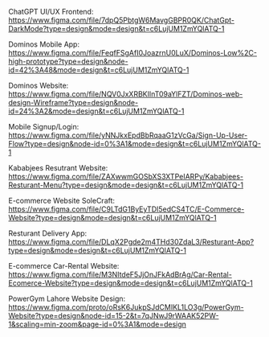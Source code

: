 ChatGPT UI/UX Frontend: https://www.figma.com/file/7dpQ5PbtgW6MavgGBPR0QK/ChatGpt-DarkMode?type=design&mode=design&t=c6LujUM1ZmYQlATQ-1

Dominos Mobile App: https://www.figma.com/file/FeqfFSgAfI0JoazrnU0LuX/Dominos-Low%2C-high-prototype?type=design&node-id=42%3A48&mode=design&t=c6LujUM1ZmYQlATQ-1

Dominos Website: https://www.figma.com/file/NQV0JxXRBKIlnT09aYlFZT/Dominos-web-design-Wireframe?type=design&node-id=24%3A2&mode=design&t=c6LujUM1ZmYQlATQ-1

Mobile Signup/Login: https://www.figma.com/file/yNNJkxEpdBbRqaaG1zVcGa/Sign-Up-User-Flow?type=design&node-id=0%3A1&mode=design&t=c6LujUM1ZmYQlATQ-1

Kababjees Resutrant Website: https://www.figma.com/file/ZAXwwmGOSbXS3XTPeIARPy/Kababjees-Resturant-Menu?type=design&mode=design&t=c6LujUM1ZmYQlATQ-1

E-commerce Website SoleCraft: https://www.figma.com/file/C9LTdG1ByEyTDI5edCS4TC/E-Commerce-Website?type=design&mode=design&t=c6LujUM1ZmYQlATQ-1

Resturant Delivery App: https://www.figma.com/file/DLqX2Pgde2m4THd30ZdaL3/Resturant-App?type=design&mode=design&t=c6LujUM1ZmYQlATQ-1

E-commerce Car-Rental Website: https://www.figma.com/file/M3NItdeF5JjOnJFkAdBrAg/Car-Rental-Ecomerce-Website?type=design&mode=design&t=c6LujUM1ZmYQlATQ-1

PowerGym Lahore Website Design: https://www.figma.com/proto/oRsK6JukpSJdCMIKL1LO3g/PowerGym-Website?type=design&node-id=15-2&t=7qJNwJ9rWAAK52PW-1&scaling=min-zoom&page-id=0%3A1&mode=design
